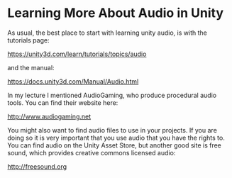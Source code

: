 # Learning More About Audio in Unity

As usual, the best place to start with learning unity audio, is with the tutorials page:

https://unity3d.com/learn/tutorials/topics/audio

and the manual:

https://docs.unity3d.com/Manual/Audio.html

In my lecture I mentioned AudioGaming, who produce procedural audio tools. You can find their website here:

http://www.audiogaming.net

You might also want to find audio files to use in your projects. If you are doing so it is very important that you use audio that you have the rights to. You can find audio on the Unity Asset Store, but another good site is free sound, which provides creative commons licensed audio:

http://freesound.org